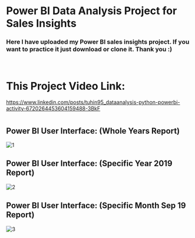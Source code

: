 # Power BI Data Analysis Project for Sales Insights

### Here I have uploaded my Power BI sales insights project. If you want to practice it just download or clone it. Thank you :)
<br/>

# This Project Video Link:

https://www.linkedin.com/posts/tuhin95_dataanalysis-python-powerbi-activity-6720264453604159488-3BkF
<br/>
#

## Power BI User Interface: (Whole Years Report)
![1](https://user-images.githubusercontent.com/50451175/92099294-ebb8da80-ee0c-11ea-942d-7603fdabe845.PNG)

## Power BI User Interface: (Specific Year 2019 Report)
![2](https://user-images.githubusercontent.com/50451175/92147168-4b36da80-ee4d-11ea-8a95-6078c4929e81.PNG)

## Power BI User Interface: (Specific Month Sep 19 Report)
![3](https://user-images.githubusercontent.com/50451175/92147173-4d009e00-ee4d-11ea-9505-1b264d32e639.PNG)
